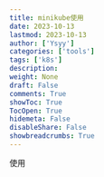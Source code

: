 ```yaml
---
title: minikube使用
date: 2023-10-13
lastmod: 2023-10-13
author: ['Ysyy']
categories: ['tools']
tags: ['k8s']
description: 
weight: None
draft: False
comments: True
showToc: True
TocOpen: True
hidemeta: False
disableShare: False
showbreadcrumbs: True
---
```

使用